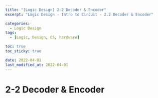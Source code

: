```yaml
---
title: "[Logic Design] 2-2 Decoder & Encoder"
excerpt: "Logic Design - Intro to Circuit - 2.2 Decoder & Encoder"

categories:
  - Logic Design
tags:
  - [Logic, Design, CS, hardware]

toc: true
toc_sticky: true

date: 2022-04-01
last_modified_at: 2022-04-01
---
```


# 2-2 Decoder & Encoder
